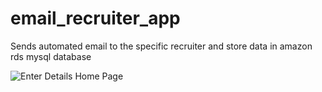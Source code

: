 # email_recruiter_app
Sends automated email to the specific recruiter and store data in amazon rds mysql database

![Enter Details Home Page]('images\index.png')
